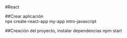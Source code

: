 #React

##Crear aplicación  
    npx create-react-app my-app intro-javascript  

##Creación del proyecto, instalar dependencias
    npm start

